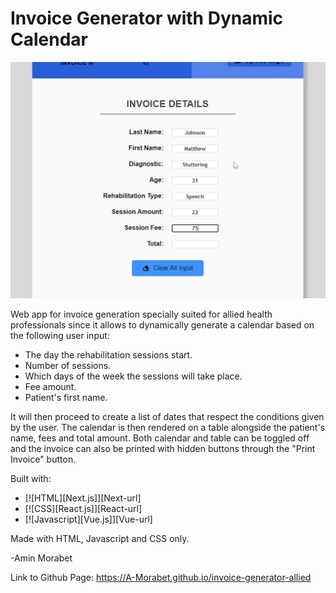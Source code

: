 # Invoice Generator with Dynamic Calendar

<img src="https://github.com/A-Morabet/invoice-generator-allied/blob/main/invoice2.png" width="600"/>

Web app for invoice generation specially suited
for allied health professionals since it allows to dynamically
generate a calendar based on the following user input:

- The day the rehabilitation sessions start.
- Number of sessions.
- Which days of the week the sessions will take place.
- Fee amount.
- Patient's first name.

It will then proceed to create a list of dates that respect the
conditions given by the user. The calendar is then rendered
on a table alongside the patient's name, fees and total amount.
Both calendar and table can be toggled off and the invoice can 
also be printed with hidden buttons through the "Print Invoice" button.

Built with:

* [![HTML][Next.js]][Next-url]
* [![CSS][React.js]][React-url]
* [![Javascript][Vue.js]][Vue-url]

Made with HTML, Javascript and CSS only.

-Amin Morabet

Link to Github Page: https://A-Morabet.github.io/invoice-generator-allied
